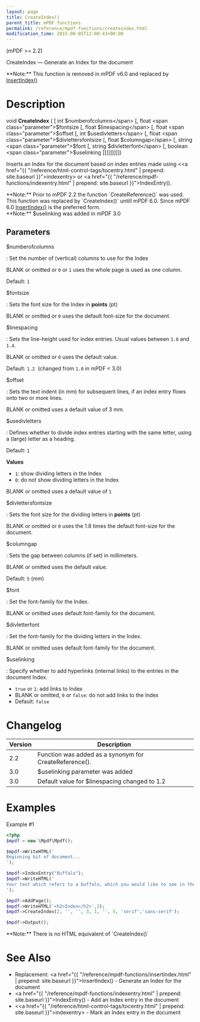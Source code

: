 ```yaml
---
layout: page
title: CreateIndex()
parent_title: mPDF functions
permalink: /reference/mpdf-functions/createindex.html
modification_time: 2015-08-05T12:00:43+00:00
---
```


(mPDF >= 2.2)

CreateIndex — Generate an Index for the document

<div class="alert alert-danger" role="alert" markdown="1">
  **Note:** This function is removed in mPDF v6.0 and replaced by <a href="{{ "/reference/mpdf-functions/insertindex.html" | prepend: site.baseurl }}">InsertIndex()</a>
</div>

# Description

void **CreateIndex** (
 [ int <span class="parameter">$numberofcolumns</span> 
[, float <span class="parameter">$fontsize</span> 
[, float <span class="parameter">$linespacing</span> 
[, float <span class="parameter">$offset</span> 
[, int <span class="parameter">$usedivletters</span> 
[, float <span class="parameter">$divlettersfontsize</span> 
[, float <span class="parameter">$columngap</span> 
[, string <span class="parameter">$font</span> 
[, string <span class="parameter">$divletterfont</span> 
[, boolean <span class="parameter">$uselinking</span> 
]]]]]]]]])

Inserts an Index for the document based on index entries made 
using &lt;<a href="{{ "/reference/html-control-tags/tocentry.html" | prepend: site.baseurl }}">indexentry</a>&gt; 
or <a href="{{ "/reference/mpdf-functions/indexentry.html" | prepend: site.baseurl }}">IndexEntry()</a>.

<div class="alert alert-info" role="alert" markdown="1">
  **Note:** Prior to mPDF 2.2 the function `CreateReference()` was used. This function was replaced by `CreateIndex()` untill mPDF 6.0.
  Since mPDF 6.0 <a href="{{ "/reference/mpdf-functions/insertindex.html" | prepend: site.baseurl }}">InsertIndex()</a> is the preferred form.
</div>

<div class="alert alert-info" role="alert" markdown="1">
  **Note:** <span class="parameter">$uselinking</span> was added in mPDF 3.0
</div>

## Parameters

<span class="parameter">$numberofcolumns</span>

: Set the number of (vertical) columns to use for the Index

  <span class="smallblock">BLANK</span> or omitted or `0` or `1` uses the whole page is used as one column.

  Default: `1`

<span class="parameter">$fontsize</span>

: Sets the font size for the Index in **points** (pt)

  <span class="smallblock">BLANK</span> or omitted or `0` uses the default font-size for the document.

<span class="parameter">$linespacing</span>

: Sets the line-height used for index entries. Usual values between `1.0` and `1.4`.

  <span class="smallblock">BLANK</span> or omitted or `0` uses the default value.

  Default: `1.2`  (changed from `1.0` in mPDF < 3.0)

<span class="parameter">$offset</span>

: Sets the text indent (in mm) for subsequent lines, if an index entry flows onto two or more lines.

  <span class="smallblock">BLANK</span> or omitted uses a default value of 3 mm.

<span class="parameter">$usedivletters</span>

: Defines whether to divide index entries starting with the same letter, using a (large) letter as a heading.

  Default: `1`

  **Values**

  * `1`: show dividing letters in the Index
  * `0`: do not show dividing letters in the Index

  <span class="smallblock">BLANK</span> or omitted uses a default value of `1`

<span class="parameter">$divlettersfontsize</span>

: Sets the font size for the dividing letters in **points** (pt)

  <span class="smallblock">BLANK</span> or omitted or `0` uses the 1.8 times the default font-size for the document.

<span class="parameter">$columngap</span>

: Sets the gap between columns (if set) in millimeters.

  <span class="smallblock">BLANK</span> or omitted uses the default value.

  Default: `5` (mm)

<span class="parameter">$font </span>

: Set the font-family for the Index.

  <span class="smallblock">BLANK</span> or omitted uses default font-family for the document.

<span class="parameter">$divletterfont </span>

: Set the font-family for the dividing letters in the Index.

  <span class="smallblock">BLANK</span> or omitted uses default font-family for the document.

<span class="parameter">$uselinking</span>

: Specify whether to add hyperlinks (internal links) to the entries in the document Index.

  * `true` or `1`: add links to Index
  * <span class="smallblock">BLANK</span> or omitted, `0` or `false`: do not add links to the Index
  * Default: `false`


# Changelog

<table class="table"> <thead>
<tr> 
  <th>Version</th>
  <th>Description</th> 
</tr>
</thead> <tbody>
<tr>
  <td>2.2</td>
  <td>Function was added as a synonym for CreateReference().</td>
</tr>
<tr>
  <td>3.0</td>
  <td><span class="parameter">$uselinking</span> parameter was added</td>
</tr>
<tr>
  <td>3.0</td>
  <td>Default value for <span class="parameter">$linespacing</span> changed to 1.2</td>
</tr>
</tbody> </table>

# Examples

Example #1

```php
<?php
$mpdf = new \Mpdf\Mpdf();

$mpdf->WriteHTML('
Beginning bit of document...
');

$mpdf->IndexEntry("Buffalo");
$mpdf->WriteHTML('
Your text which refers to a buffalo, which you would like to see in the Index
');

$mpdf->AddPage();
$mpdf->WriteHTML('<h2>Index</h2>',2);
$mpdf->CreateIndex(2, '', '', 3, 1, '', 5, 'serif','sans-serif');

$mpdf->Output();


```

<div class="alert alert-info" role="alert" markdown="1">
  **Note:** There is no HTML equivalent of `CreateIndex()`
</div>

# See Also

* Replacement: <a href="{{ "/reference/mpdf-functions/insertindex.html" | prepend: site.baseurl }}">InsertIndex()</a> - Generate an Index for the document
* <a href="{{ "/reference/mpdf-functions/indexentry.html" | prepend: site.baseurl }}">IndexEntry()</a> - Add an Index entry in the document
* &lt;<a href="{{ "/reference/html-control-tags/tocentry.html" | prepend: site.baseurl }}">indexentry</a>&gt; - Mark an Index entry in the document 
